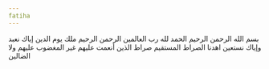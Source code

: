```yaml
---
fatiha
---
```

بسم الله الرحمن الرحيم
الحمد لله رب العالمين
الرحمن الرحيم
ملك يوم الدين
إياك نعبد وإياك نستعين
اهدنا الصراط المستقيم
صراط الذين أنعمت عليهم غير المغضوب عليهم ولا الضالين